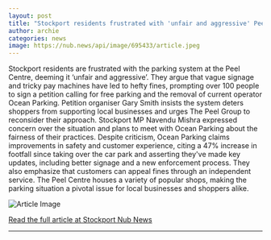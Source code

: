 ```yaml
---
layout: post
title: "Stockport residents frustrated with 'unfair and aggressive' Peel Centre parking system"
author: archie
categories: news
image: https://nub.news/api/image/695433/article.jpeg
---
```

Stockport residents are frustrated with the parking system at the Peel Centre, deeming it ‘unfair and aggressive’. They argue that vague signage and tricky pay machines have led to hefty fines, prompting over 100 people to sign a petition calling for free parking and the removal of current operator Ocean Parking. Petition organiser Gary Smith insists the system deters shoppers from supporting local businesses and urges The Peel Group to reconsider their approach. Stockport MP Navendu Mishra expressed concern over the situation and plans to meet with Ocean Parking about the fairness of their practices. Despite criticism, Ocean Parking claims improvements in safety and customer experience, citing a 47% increase in footfall since taking over the car park and asserting they've made key updates, including better signage and a new enforcement process. They also emphasize that customers can appeal fines through an independent service. The Peel Centre houses a variety of popular shops, making the parking situation a pivotal issue for local businesses and shoppers alike.

![Article Image](https://nub.news/api/image/695433/article.jpeg)

[Read the full article at Stockport Nub News](https://stockport.nub.news/news/local-news/stockport-residents-frustrated-with-unfair-and-aggressive-peel-centre-parking-system-273310)

---
